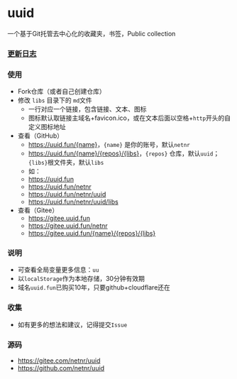 # uuid
一个基于Git托管去中心化的收藏夹，书签，Public collection

### [更新日志](CHANGELOG.md)

### 使用
- Fork仓库（或者自己创建仓库）
- 修改 `libs` 目录下的 `md`文件
    - 一行对应一个链接，包含链接、文本、图标
    - 图标默认取链接主域名+favicon.ico，或在文本后面以空格+`http`开头的自定义图标地址
- 查看（GitHub）
    - <https://uuid.fun/{name}>，`{name}` 是你的账号，默认`netnr`
    - <https://uuid.fun/{name}/{repos}/{libs}>，`{repos}` 仓库，默认`uuid`；`{libs}`根文件夹，默认`libs`
    - 如：
    - <https://uuid.fun>
    - <https://uuid.fun/netnr>
    - <https://uuid.fun/netnr/uuid>
    - <https://uuid.fun/netnr/uuid/libs>
- 查看（Gitee）
    - <https://gitee.uuid.fun>
    - <https://gitee.uuid.fun/netnr>
    - <https://gitee.uuid.fun/{name}/{repos}/{libs}>

### 说明
- 可查看全局变量更多信息：`uu`
- 以`localStorage`作为本地存储，30分钟有效期
- 域名`uuid.fun`已购买10年，只要github+cloudflare还在

### 收集
- 如有更多的想法和建议，记得提交`Issue`

### 源码
- <https://gitee.com/netnr/uuid>
- <https://github.com/netnr/uuid>